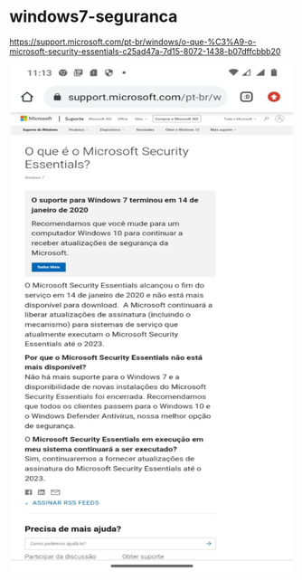 # windows7-seguranca

https://support.microsoft.com/pt-br/windows/o-que-%C3%A9-o-microsoft-security-essentials-c25ad47a-7d15-8072-1438-b07dffcbbb20

<p align="center">
    <img src="o-que-e-o-microsoft-security-essentials.jpeg" width="500" height="900">
</p>

